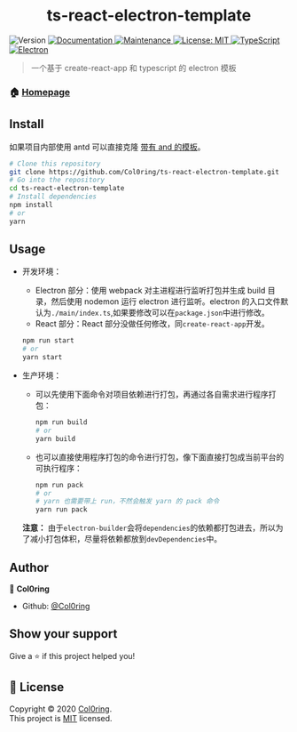 <h1 align="center">ts-react-electron-template</h1>
<p>
  <img alt="Version" src="https://img.shields.io/badge/version-0.1.1-blue.svg?cacheSeconds=2592000" />
  <a href="https://github.com/Col0ring/ts-react-electron-template#readme" target="_blank">
    <img alt="Documentation" src="https://img.shields.io/badge/documentation-yes-brightgreen.svg" />
  </a>
  <a href="https://github.com/Col0ring/ts-react-electron-template/graphs/commit-activity" target="_blank">
    <img alt="Maintenance" src="https://img.shields.io/badge/Maintained%3F-yes-green.svg" />
  </a>
  <a href="https://github.com/Col0ring/ts-react-electron-template/blob/master/LICENSE" target="_blank">
    <img alt="License: MIT" src="https://img.shields.io/github/license/Col0ring/ts-react-electron-template" />
  </a>
   <a href="https://github.com/Col0ring/ts-react-electron-template#readme" target="_blank">
    <img alt="TypeScript" src="https://img.shields.io/badge/typescript-%3E%3D3.7.2-blue" />
  </a>
  <a href="https://github.com/Col0ring/ts-react-electron-template#readme" target="_blank">
    <img alt="Electron" src="https://img.shields.io/badge/electron-%3E%3D9.0.5-orange" />
  </a>
</p>

> 一个基于 create-react-app 和 typescript 的 electron 模板

### 🏠 [Homepage](https://github.com/Col0ring/ts-react-electron-template)

## Install

如果项目内部使用 antd 可以直接克隆 [带有 and 的模板](https://github.com/Col0ring/ts-react-electron-template/tree/antd)。

```sh
# Clone this repository
git clone https://github.com/Col0ring/ts-react-electron-template.git
# Go into the repository
cd ts-react-electron-template
# Install dependencies
npm install
# or
yarn
```

## Usage

- 开发环境：

  - Electron 部分：使用 webpack 对主进程进行监听打包并生成 build 目录，然后使用 nodemon 运行 electron 进行监听。electron 的入口文件默认为`./main/index.ts`,如果要修改可以在`package.json`中进行修改。
  - React 部分：React 部分没做任何修改，同`create-react-app`开发。

  ```sh
  npm run start
  # or
  yarn start
  ```

- 生产环境：

  - 可以先使用下面命令对项目依赖进行打包，再通过各自需求进行程序打包：
    ```sh
    npm run build
    # or
    yarn build
    ```
  - 也可以直接使用程序打包的命令进行打包，像下面直接打包成当前平台的可执行程序：

    ```sh
    npm run pack
    # or
    # yarn 也需要带上 run，不然会触发 yarn 的 pack 命令
    yarn run pack
    ```

  **注意：** 由于`electron-builder`会将`dependencies`的依赖都打包进去，所以为了减小打包体积，尽量将依赖都放到`devDependencies`中。

## Author

👤 **Col0ring**

- Github: [@Col0ring](https://github.com/Col0ring)

## Show your support

Give a ⭐️ if this project helped you!

## 📝 License

Copyright © 2020 [Col0ring](https://github.com/Col0ring).<br />
This project is [MIT](https://github.com/Col0ring/ts-react-electron-template/blob/master/LICENSE) licensed.
